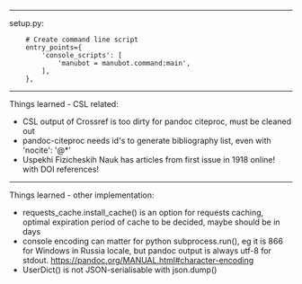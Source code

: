-------

setup.py:
    
```	
	# Create command line script
    entry_points={
        'console_scripts': [
            'manubot = manubot.command:main',
        ],
    },
```	

-------

Things learned - CSL related:

  - CSL output of Crossref is too dirty for pandoc citeproc, must be
    cleaned out
  - pandoc-citeproc needs id's to generate bibliography list, even with
    'nocite': '@*'
  - Uspekhi Fizicheskih Nauk has articles from first issue in 1918 online!
    with DOI references!

----------

Things learned - other implementation:

  - requests_cache.install_cache() is an option for requests caching,
    optimal expiration period of cache to be decided, maybe should be in days
  - console encoding can matter for python subprocess.run(), eg it is 866
    for Windows in Russia locale, but pandoc output is always
    utf-8 for stdout. https://pandoc.org/MANUAL.html#character-encoding
  - UserDict() is not JSON-serialisable with json.dump()